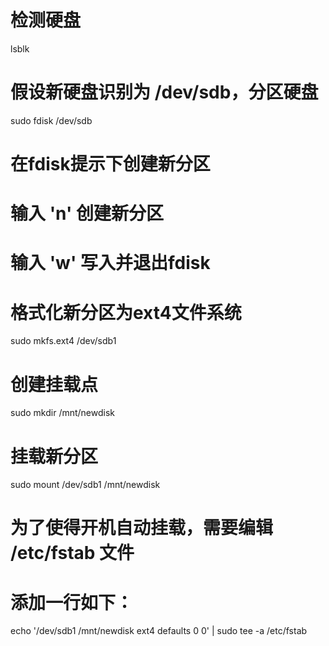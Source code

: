 # 检测硬盘
lsblk
 
# 假设新硬盘识别为 /dev/sdb，分区硬盘
sudo fdisk /dev/sdb
 
# 在fdisk提示下创建新分区
# 输入 'n' 创建新分区
# 输入 'w' 写入并退出fdisk
 
# 格式化新分区为ext4文件系统
sudo mkfs.ext4 /dev/sdb1
 
# 创建挂载点
sudo mkdir /mnt/newdisk
 
# 挂载新分区
sudo mount /dev/sdb1 /mnt/newdisk
 
# 为了使得开机自动挂载，需要编辑 /etc/fstab 文件
# 添加一行如下：
echo '/dev/sdb1 /mnt/newdisk ext4 defaults 0 0' | sudo tee -a /etc/fstab
